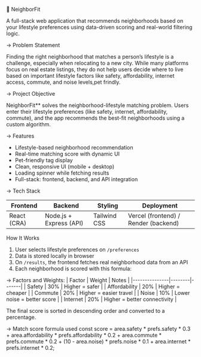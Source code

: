 🏡 NeighborFit

A full-stack web application that recommends neighborhoods based on your lifestyle preferences using data-driven scoring and real-world filtering logic.

-> Problem Statement

Finding the right neighborhood that matches a person’s lifestyle is a challenge, especially when relocating to a new city. While many platforms focus on real estate listings, they do not help users decide where to live based on important lifestyle factors like safety, affordability, internet access, commute, and noise levels,pet frindly.


-> Project Objective

NeighborFit** solves the neighborhood-lifestyle matching problem. Users enter their lifestyle preferences (like safety, internet, affordability, commute), and the app recommends the best-fit neighborhoods using a custom algorithm.

 -> Features

- Lifestyle-based neighborhood recommendation
- Real-time matching score with dynamic UI
- Pet-friendly tag display
- Clean, responsive UI (mobile + desktop)
- Loading spinner while fetching results
- Full-stack: frontend, backend, and API integration

-> Tech Stack

| Frontend        | Backend       | Styling         | Deployment       |
|-----------------|---------------|------------------|------------------|
| React (CRA)     | Node.js + Express (API) | Tailwind CSS     | Vercel (frontend) / Render (backend) |


 How It Works

1. User selects lifestyle preferences on `/preferences`
2. Data is stored locally in browser
3. On `/results`, the frontend fetches real neighborhood data from an API
4. Each neighborhood is scored with this formula:


-> Factors and Weights:
| Factor        | Weight | Notes |
|---------------|--------|-------|
| Safety        | 30%    | Higher = safer |
| Affordability | 20%    | Higher = cheaper |
| Commute       | 20%    | Higher = easier travel |
| Noise         | 10%    | Lower noise = better score |
| Internet      | 20%    | Higher = better connectivity |

The final score is sorted in descending order and converted to a percentage.

-> Match score formula used
 const score =
            area.safety * prefs.safety * 0.3 +
            area.affordability * prefs.affordability * 0.2 +
            area.commute * prefs.commute * 0.2 +
            (10 - area.noise) * prefs.noise * 0.1 +
            area.internet * prefs.internet * 0.2;


